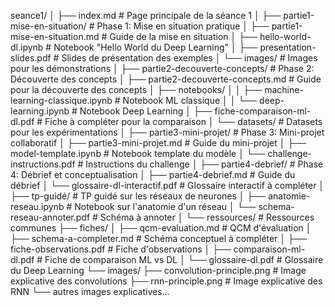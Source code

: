 seance1/
│
├── index.md                                       # Page principale de la séance 1
│
├── partie1-mise-en-situation/                     # Phase 1: Mise en situation pratique
│   ├── partie1-mise-en-situation.md               # Guide de la mise en situation
│   ├── hello-world-dl.ipynb                       # Notebook "Hello World du Deep Learning"
│   ├── presentation-slides.pdf                    # Slides de présentation des exemples
│   └── images/                                    # Images pour les démonstrations
│
├── partie2-decouverte-concepts/                   # Phase 2: Découverte des concepts
│   ├── partie2-decouverte-concepts.md             # Guide pour la découverte des concepts
│   ├── notebooks/
│   │   ├── machine-learning-classique.ipynb       # Notebook ML classique
│   │   └── deep-learning.ipynb                    # Notebook Deep Learning
│   ├── fiche-comparaison-ml-dl.pdf                # Fiche à compléter pour la comparaison
│   └── datasets/                                  # Datasets pour les expérimentations
│
├── partie3-mini-projet/                           # Phase 3: Mini-projet collaboratif
│   ├── partie3-mini-projet.md                     # Guide du mini-projet
│   ├── model-template.ipynb                       # Notebook template du modèle
│   └── challenge-instructions.pdf                 # Instructions du challenge
│
├── partie4-debrief/                               # Phase 4: Débrief et conceptualisation
│   ├── partie4-debrief.md                         # Guide du débrief
│   └── glossaire-dl-interactif.pdf                # Glossaire interactif à compléter
│
├── tp-guidé/                                      # TP guidé sur les réseaux de neurones
│   ├── anatomie-reseau.ipynb                      # Notebook sur l'anatomie d'un réseau
│   └── schema-reseau-annoter.pdf                  # Schéma à annoter
│
└── ressources/                                    # Ressources communes
    ├── fiches/
    │   ├── qcm-evaluation.md                   # QCM d'évaluation
    │   ├── schema-a-completer.md               # Schéma conceptuel à compléter
    │   ├── fiche-observations.pdf                 # Fiche d'observations
    │   ├── comparaison-ml-dl.pdf                  # Fiche de comparaison ML vs DL
    │   └── glossaire-dl.pdf                       # Glossaire du Deep Learning
    └── images/
        ├── convolution-principle.png              # Image explicative des convolutions
        ├── rnn-principle.png                      # Image explicative des RNN
        └── autres images explicatives...